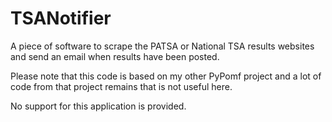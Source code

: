# TSANotifier

A piece of software to scrape the PATSA or National TSA results websites and send an email when results have been posted.

Please note that this code is based on my other PyPomf project and a lot of code from that project remains that is not useful here.

No support for this application is provided.
